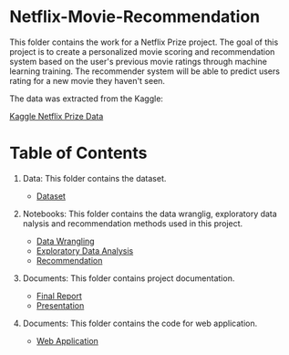 # Netflix-Movie-Recommendation

This folder contains the work for a Netflix Prize project. 
The goal of this project is to create a personalized movie scoring and recommendation system based on the user's previous movie ratings
through machine learning training. The recommender system will be able to predict users rating for a new movie they haven't seen.

The data was extracted from the Kaggle:

[Kaggle Netflix Prize Data](https://www.kaggle.com/netflix-inc/netflix-prize-data)

# Table of Contents

1. Data: This folder contains the dataset.
  
   * [Dataset](https://github.com/fsoytemiz/Netflix-Movie-Recommendation/tree/main/Data)
  
2. Notebooks: This folder contains the data wranglig, exploratory data nalysis and recommendation methods used in this project. 

   * [Data Wrangling](https://github.com/fsoytemiz/Netflix-Movie-Recommendation/blob/main/Notebooks/Data%20Wrangling.ipynb)
   * [Exploratory Data Analysis](https://github.com/fsoytemiz/Netflix-Movie-Recommendation/blob/main/Notebooks/EDA.ipynb)
   * [Recommendation](https://github.com/fsoytemiz/Netflix-Movie-Recommendation/blob/main/Notebooks/Recommendation.ipynb)
   
3. Documents: This folder contains project documentation.
   * [Final Report](https://github.com/fsoytemiz/Netflix-Movie-Recommendation/blob/main/Documents/Neflix%20Movie%20Recommendation%20System%20-%20Report.pdf)
   * [Presentation](https://github.com/fsoytemiz/Netflix-Movie-Recommendation/blob/main/Documents/Netflix%20Movie%20Recommendation%20System%20-%20Presentation.pdf)
   

4. Documents: This folder contains the code for web application.
   * [Web Application](https://github.com/fsoytemiz/Netflix-Movie-Recommendation/tree/main/Web%20Application)
